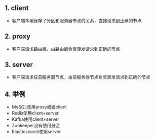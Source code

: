 
## 1. client
- 客户端本地保存了分区和服务器节点的关系，直接请求到正确的节点
## 2. proxy
- 客户端请求路由层，由路由层负责转发请求到正确的节点
## 3. server
- 客户端请求任意服务器节点，由该服务器节点负责转发请求到正确的节点
## 4. 举例
- MySQL使用proxy或者client
- Redis使用client+server
- Kafka使用client+server
- Zookeeper没有使用分区
- Elasticsearch使用server